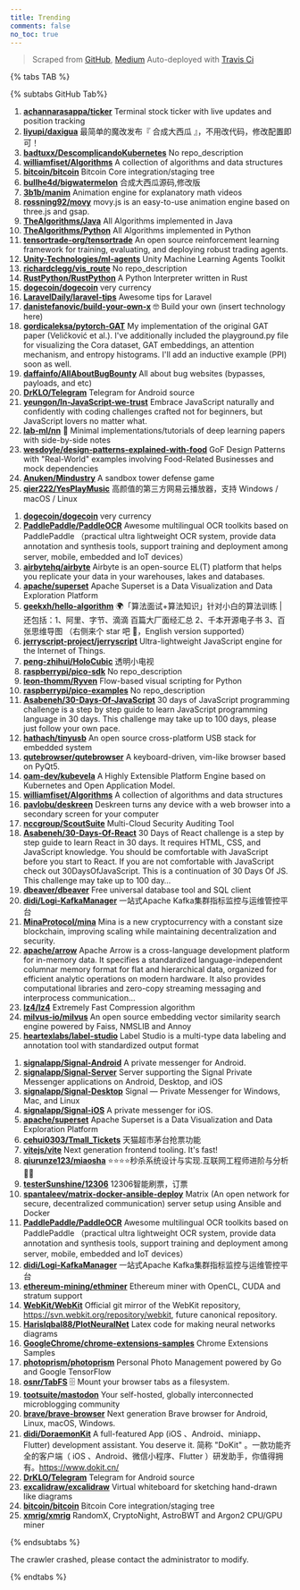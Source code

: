 ```yaml
---
title: Trending
comments: false
no_toc: true
---
```


> Scraped from [GitHub](https://github.com/trending), [Medium](https://medium.com/topic/popular)
Auto-deployed with [Travis Ci](https://travis-ci.org/)

{% tabs TAB %}
<!-- tab GitHub -->
{% subtabs GitHub Tab%}
<!-- tab Daily -->
1. [**achannarasappa/ticker**](https://github.com/achannarasappa/ticker)
Terminal stock ticker with live updates and position tracking
2. [**liyupi/daxigua**](https://github.com/liyupi/daxigua)
最简单的魔改发布『 合成大西瓜 』，不用改代码，修改配置即可！
3. [**badtuxx/DescomplicandoKubernetes**](https://github.com/badtuxx/DescomplicandoKubernetes)
No repo_description
4. [**williamfiset/Algorithms**](https://github.com/williamfiset/Algorithms)
A collection of algorithms and data structures
5. [**bitcoin/bitcoin**](https://github.com/bitcoin/bitcoin)
Bitcoin Core integration/staging tree
6. [**bullhe4d/bigwatermelon**](https://github.com/bullhe4d/bigwatermelon)
合成大西瓜源码,修改版
7. [**3b1b/manim**](https://github.com/3b1b/manim)
Animation engine for explanatory math videos
8. [**rossning92/movy**](https://github.com/rossning92/movy)
movy.js is an easy-to-use animation engine based on three.js and gsap.
9. [**TheAlgorithms/Java**](https://github.com/TheAlgorithms/Java)
All Algorithms implemented in Java
10. [**TheAlgorithms/Python**](https://github.com/TheAlgorithms/Python)
All Algorithms implemented in Python
11. [**tensortrade-org/tensortrade**](https://github.com/tensortrade-org/tensortrade)
An open source reinforcement learning framework for training, evaluating, and deploying robust trading agents.
12. [**Unity-Technologies/ml-agents**](https://github.com/Unity-Technologies/ml-agents)
Unity Machine Learning Agents Toolkit
13. [**richardclegg/vis_route**](https://github.com/richardclegg/vis_route)
No repo_description
14. [**RustPython/RustPython**](https://github.com/RustPython/RustPython)
A Python Interpreter written in Rust
15. [**dogecoin/dogecoin**](https://github.com/dogecoin/dogecoin)
very currency
16. [**LaravelDaily/laravel-tips**](https://github.com/LaravelDaily/laravel-tips)
Awesome tips for Laravel
17. [**danistefanovic/build-your-own-x**](https://github.com/danistefanovic/build-your-own-x)
🤓 Build your own (insert technology here)
18. [**gordicaleksa/pytorch-GAT**](https://github.com/gordicaleksa/pytorch-GAT)
My implementation of the original GAT paper (Veličković et al.). I've additionally included the playground.py file for visualizing the Cora dataset, GAT embeddings, an attention mechanism, and entropy histograms. I'll add an inductive example (PPI) soon as well.
19. [**daffainfo/AllAboutBugBounty**](https://github.com/daffainfo/AllAboutBugBounty)
All about bug websites (bypasses, payloads, and etc)
20. [**DrKLO/Telegram**](https://github.com/DrKLO/Telegram)
Telegram for Android source
21. [**yeungon/In-JavaScript-we-trust**](https://github.com/yeungon/In-JavaScript-we-trust)
Embrace JavaScript naturally and confidently with coding challenges crafted not for beginners, but JavaScript lovers no matter what.
22. [**lab-ml/nn**](https://github.com/lab-ml/nn)
🧠 Minimal implementations/tutorials of deep learning papers with side-by-side notes
23. [**wesdoyle/design-patterns-explained-with-food**](https://github.com/wesdoyle/design-patterns-explained-with-food)
GoF Design Patterns with "Real-World" examples involving Food-Related Businesses and mock dependencies
24. [**Anuken/Mindustry**](https://github.com/Anuken/Mindustry)
A sandbox tower defense game
25. [**qier222/YesPlayMusic**](https://github.com/qier222/YesPlayMusic)
高颜值的第三方网易云播放器，支持 Windows / macOS / Linux
<!-- endtab -->
<!-- tab Weekly -->
1. [**dogecoin/dogecoin**](https://github.com/dogecoin/dogecoin)
very currency
2. [**PaddlePaddle/PaddleOCR**](https://github.com/PaddlePaddle/PaddleOCR)
Awesome multilingual OCR toolkits based on PaddlePaddle （practical ultra lightweight OCR system, provide data annotation and synthesis tools, support training and deployment among server, mobile, embedded and IoT devices）
3. [**airbytehq/airbyte**](https://github.com/airbytehq/airbyte)
Airbyte is an open-source EL(T) platform that helps you replicate your data in your warehouses, lakes and databases.
4. [**apache/superset**](https://github.com/apache/superset)
Apache Superset is a Data Visualization and Data Exploration Platform
5. [**geekxh/hello-algorithm**](https://github.com/geekxh/hello-algorithm)
🌍「算法面试+算法知识」针对小白的算法训练 | 还包括：1、阿里、字节、滴滴 百篇大厂面经汇总 2、千本开源电子书 3、百张思维导图 （右侧来个 star 吧 🌹，English version supported）
6. [**jerryscript-project/jerryscript**](https://github.com/jerryscript-project/jerryscript)
Ultra-lightweight JavaScript engine for the Internet of Things.
7. [**peng-zhihui/HoloCubic**](https://github.com/peng-zhihui/HoloCubic)
透明小电视
8. [**raspberrypi/pico-sdk**](https://github.com/raspberrypi/pico-sdk)
No repo_description
9. [**leon-thomm/Ryven**](https://github.com/leon-thomm/Ryven)
Flow-based visual scripting for Python
10. [**raspberrypi/pico-examples**](https://github.com/raspberrypi/pico-examples)
No repo_description
11. [**Asabeneh/30-Days-Of-JavaScript**](https://github.com/Asabeneh/30-Days-Of-JavaScript)
30 days of JavaScript programming challenge is a step by step guide to learn JavaScript programming language in 30 days. This challenge may take up to 100 days, please just follow your own pace.
12. [**hathach/tinyusb**](https://github.com/hathach/tinyusb)
An open source cross-platform USB stack for embedded system
13. [**qutebrowser/qutebrowser**](https://github.com/qutebrowser/qutebrowser)
A keyboard-driven, vim-like browser based on PyQt5.
14. [**oam-dev/kubevela**](https://github.com/oam-dev/kubevela)
A Highly Extensible Platform Engine based on Kubernetes and Open Application Model.
15. [**williamfiset/Algorithms**](https://github.com/williamfiset/Algorithms)
A collection of algorithms and data structures
16. [**pavlobu/deskreen**](https://github.com/pavlobu/deskreen)
Deskreen turns any device with a web browser into a secondary screen for your computer
17. [**nccgroup/ScoutSuite**](https://github.com/nccgroup/ScoutSuite)
Multi-Cloud Security Auditing Tool
18. [**Asabeneh/30-Days-Of-React**](https://github.com/Asabeneh/30-Days-Of-React)
30 Days of React challenge is a step by step guide to learn React in 30 days. It requires HTML, CSS, and JavaScript knowledge. You should be comfortable with JavaScript before you start to React. If you are not comfortable with JavaScript check out 30DaysOfJavaScript. This is a continuation of 30 Days Of JS. This challenge may take up to 100 day…
19. [**dbeaver/dbeaver**](https://github.com/dbeaver/dbeaver)
Free universal database tool and SQL client
20. [**didi/Logi-KafkaManager**](https://github.com/didi/Logi-KafkaManager)
一站式Apache Kafka集群指标监控与运维管控平台
21. [**MinaProtocol/mina**](https://github.com/MinaProtocol/mina)
Mina is a new cryptocurrency with a constant size blockchain, improving scaling while maintaining decentralization and security.
22. [**apache/arrow**](https://github.com/apache/arrow)
Apache Arrow is a cross-language development platform for in-memory data. It specifies a standardized language-independent columnar memory format for flat and hierarchical data, organized for efficient analytic operations on modern hardware. It also provides computational libraries and zero-copy streaming messaging and interprocess communication…
23. [**lz4/lz4**](https://github.com/lz4/lz4)
Extremely Fast Compression algorithm
24. [**milvus-io/milvus**](https://github.com/milvus-io/milvus)
An open source embedding vector similarity search engine powered by Faiss, NMSLIB and Annoy
25. [**heartexlabs/label-studio**](https://github.com/heartexlabs/label-studio)
Label Studio is a multi-type data labeling and annotation tool with standardized output format
<!-- endtab -->
<!-- tab Monthly -->
1. [**signalapp/Signal-Android**](https://github.com/signalapp/Signal-Android)
A private messenger for Android.
2. [**signalapp/Signal-Server**](https://github.com/signalapp/Signal-Server)
Server supporting the Signal Private Messenger applications on Android, Desktop, and iOS
3. [**signalapp/Signal-Desktop**](https://github.com/signalapp/Signal-Desktop)
Signal — Private Messenger for Windows, Mac, and Linux
4. [**signalapp/Signal-iOS**](https://github.com/signalapp/Signal-iOS)
A private messenger for iOS.
5. [**apache/superset**](https://github.com/apache/superset)
Apache Superset is a Data Visualization and Data Exploration Platform
6. [**cehui0303/Tmall_Tickets**](https://github.com/cehui0303/Tmall_Tickets)
天猫超市茅台抢票功能
7. [**vitejs/vite**](https://github.com/vitejs/vite)
Next generation frontend tooling. It's fast!
8. [**qiurunze123/miaosha**](https://github.com/qiurunze123/miaosha)
⭐⭐⭐⭐秒杀系统设计与实现.互联网工程师进阶与分析🙋🐓
9. [**testerSunshine/12306**](https://github.com/testerSunshine/12306)
12306智能刷票，订票
10. [**spantaleev/matrix-docker-ansible-deploy**](https://github.com/spantaleev/matrix-docker-ansible-deploy)
Matrix (An open network for secure, decentralized communication) server setup using Ansible and Docker
11. [**PaddlePaddle/PaddleOCR**](https://github.com/PaddlePaddle/PaddleOCR)
Awesome multilingual OCR toolkits based on PaddlePaddle （practical ultra lightweight OCR system, provide data annotation and synthesis tools, support training and deployment among server, mobile, embedded and IoT devices）
12. [**didi/Logi-KafkaManager**](https://github.com/didi/Logi-KafkaManager)
一站式Apache Kafka集群指标监控与运维管控平台
13. [**ethereum-mining/ethminer**](https://github.com/ethereum-mining/ethminer)
Ethereum miner with OpenCL, CUDA and stratum support
14. [**WebKit/WebKit**](https://github.com/WebKit/WebKit)
Official git mirror of the WebKit repository, https://svn.webkit.org/repository/webkit, future canonical repository.
15. [**HarisIqbal88/PlotNeuralNet**](https://github.com/HarisIqbal88/PlotNeuralNet)
Latex code for making neural networks diagrams
16. [**GoogleChrome/chrome-extensions-samples**](https://github.com/GoogleChrome/chrome-extensions-samples)
Chrome Extensions Samples
17. [**photoprism/photoprism**](https://github.com/photoprism/photoprism)
Personal Photo Management powered by Go and Google TensorFlow
18. [**osnr/TabFS**](https://github.com/osnr/TabFS)
🗄 Mount your browser tabs as a filesystem.
19. [**tootsuite/mastodon**](https://github.com/tootsuite/mastodon)
Your self-hosted, globally interconnected microblogging community
20. [**brave/brave-browser**](https://github.com/brave/brave-browser)
Next generation Brave browser for Android, Linux, macOS, Windows.
21. [**didi/DoraemonKit**](https://github.com/didi/DoraemonKit)
A full-featured App (iOS 、Android、miniapp、Flutter) development assistant. You deserve it. 简称 "DoKit" 。一款功能齐全的客户端（ iOS 、Android、微信小程序、Flutter ）研发助手，你值得拥有。https://www.dokit.cn/
22. [**DrKLO/Telegram**](https://github.com/DrKLO/Telegram)
Telegram for Android source
23. [**excalidraw/excalidraw**](https://github.com/excalidraw/excalidraw)
Virtual whiteboard for sketching hand-drawn like diagrams
24. [**bitcoin/bitcoin**](https://github.com/bitcoin/bitcoin)
Bitcoin Core integration/staging tree
25. [**xmrig/xmrig**](https://github.com/xmrig/xmrig)
RandomX, CryptoNight, AstroBWT and Argon2 CPU/GPU miner
<!-- endtab -->
{% endsubtabs %}
<!-- endtab -->
<!-- tab Medium -->
The crawler crashed, please contact the administrator to modify.
<!-- endtab -->
{% endtabs %}
